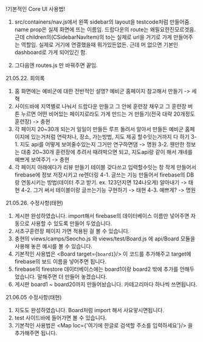 !기본적인 Core UI 사용법!
1. src/containers/nav.js에서 왼쪽 sidebar의 layout을 testcode처럼 만들어줌.
name prop은 실제 화면에 뜨는 이름임. 드랍다운의 route는 왜필요한진모르겟음.
근데 children의(CSidebarNavItem)의 to는 실제로 url을 거기로 가게 만들어주는 역할임. 실제로 거기에 연결했을때 뭐가있든없든.
근데 머 없으면 기본인 dashboard로 가게 되어있긴 함.

2. 그다음엔 routes.js 만 바꿔주면 끝임.

21.05.22. 회의록
1. 홈 화면에는 예비군에 대한 전반적인 설명? 예비군 홈페이지 참고해서 만들기 -> 세혁
2. 사이드바에 지역별로 나눠서 드랍다운 만들고 그 안에 훈련장 채우고 그 훈련장 버튼 누르면 어떤 비어있는 페이지로라도 가게 만드는 거 만들기(전국 대략 20개정도 훈련장) -> 충현
3. 각 페이지 20~30개 되는거 일일이 만들든 루프 돌려서 알아서 만들든 예비군 홈페이지에 있는거처럼 연락처나, 장소, 가는방법, 지도 제공 할수잇는거까지 다 하기
  3-1. 지도 api를 어떻게 보여줄수있는지 그거만 연구하면댐 -> 명원
  3-2. 웬만한 정보는 대충 20~30개 훈련장에 추려서 때려박으면 되고, 지도api랑 같이 해서 걔네를 예쁘게 보여주기 -> 충현
4. 각 페이지 아래에다가 리뷰 만들기 테이블 갖다쓰고 입력할수잇는 창 작게 만들어서 firebase에 정보 저장시키고 re렌더링
  4-1. 글쓰는 기능 만들어서 firebase의 DB랑 연동시키는 방법(데이터 주고 받기. ex. 123던지면 124나오게) 알아내기 -> 태현
  4-2. 그거 써서 테이블이랑 글쓰는기능 구현하기 -> 태현
  4-3. 예쁘게? -> 명원
  
21.05.26. 수정사항(태현)
1. 게시판 완성하였습니다. import해서 firebase의 데이터베이스 이름만 넣어주면 자동으로 사용할 수 있도록 만들어 두었습니다.
2. 서초구훈련장 페이지 가면 적용된 걸 볼 수 있습니다.
3. 충현의 views/camps/Seocho.js 와 views/test/Board.js 에 api/Board 모듈을 사용해 놓은 예시를 볼 수 있습니다.
4. 기본적인 사용법은 <Board target={`board1`}/> 이 코드를 추가해주고 target에 firebase의 보드 이름을 넣어주면 됩니다.
5. firebase의 firestore 데이터베이스에는 board1이랑 board2 밖에 추가를 안해두었습니다. 말해주면 더 만들어 놓겠습니다.
6. 게시판 board1 ~ board20까지 만들어놨습니다. 카테고리마다 하나씩 쓰면됩니다.

21.06.05 수정사항(태현)
1. 지도도 완성하였습니다. Board처럼 import 해서 사요앟시면됩니다.
2. test 사이드바에 들어가면 볼 수 있습니다.
3. 기본적인 사용법은 <Map loc={'여기에 한글로 검색할 주소를 입력하세요'}/> 을 추가해주면 됩니다.
